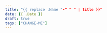 ```yaml
---
title: "{{ replace .Name "-" " " | title }}"
date: {{ .Date }}
draft: true
tags: ["CHANGE-ME"]
---
```


